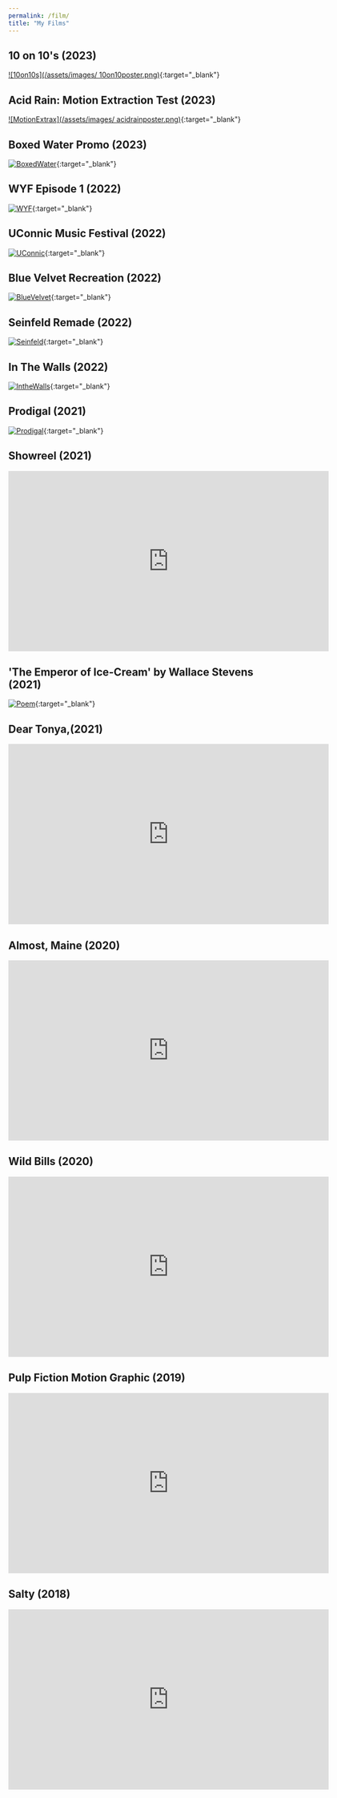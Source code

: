 ```yaml
---
permalink: /film/
title: "My Films"
---
```


## 10 on 10's (2023)
[![10on10s](/assets/images/
10on10poster.png)](https://drive.google.com/file/d/1sEba5gvc-hFvR7IKVz36c2AQZgDQ8LBW/view){:target="_blank"}


## Acid Rain: Motion Extraction Test (2023)
[![MotionExtrax](/assets/images/
acidrainposter.png)](https://drive.google.com/file/d/1ngeGK6APuo6JISa-XfMsPjf_oa_nOLdC/view){:target="_blank"}


## Boxed Water Promo (2023)
[![BoxedWater](/assets/images/boxedwaterposter.png)](https://drive.google.com/file/d/1ZlwLD1Ilefk9KjSTmJhB7k6OyiM7vzsi/view){:target="_blank"}


## WYF Episode 1 (2022)
[![WYF](/assets/images/wyfposter.png)](https://vimeo.com/700520786){:target="_blank"}


## UConnic Music Festival (2022)
[![UConnic](/assets/images/uconnicposter.png)](https://drive.google.com/file/d/12tOKfY_EJFxZyro8kHLhjsr4AGJx_XFQ/view){:target="_blank"}


## Blue Velvet Recreation (2022)
[![BlueVelvet](/assets/images/bluevelvetposter.png)](https://vimeo.com/manage/videos/1030359004){:target="_blank"}


## Seinfeld Remade (2022)
[![Seinfeld](/assets/images/seinfeldposter.png)](https://drive.google.com/file/d/1LH7dXOe-MLkSyuAIZzn1yPsuzP8rs3Bi/view){:target="_blank"}


## In The Walls (2022)
[![IntheWalls](/assets/images/inthewallsposter.png)](https://drive.google.com/file/d/1Eer4ihozQkGSWG0L3I9tpjUfzUYC3GGN/view){:target="_blank"}


## Prodigal (2021)
[![Prodigal](/assets/images/prodigalposter.png)](https://drive.google.com/file/d/19cK_194hSZWk1QJ4SzabmjUaqpTKu3Yg/view){:target="_blank"}


## Showreel (2021)
<iframe title="vimeo-player" src="https://player.vimeo.com/video/644078472" width="640" height="360" frameborder="0" allowfullscreen></iframe>


## 'The Emperor of Ice-Cream' by Wallace Stevens (2021)
[![Poem](/assets/images/videopoemposter.png)](https://vimeo.com/644077784){:target="_blank"}


## Dear Tonya,(2021)
<iframe title="vimeo-player" src="https://player.vimeo.com/video/522078075" width="640" height="360" frameborder="0" allowfullscreen></iframe>


## Almost, Maine (2020)
<iframe title="vimeo-player" src="https://player.vimeo.com/video/514116539" width="640" height="360" frameborder="0" allowfullscreen></iframe>


## Wild Bills (2020)
<iframe title="vimeo-player" src="https://player.vimeo.com/video/517380945" width="640" height="360" frameborder="0" allowfullscreen></iframe>


## Pulp Fiction Motion Graphic (2019)
<iframe title="vimeo-player" src="https://player.vimeo.com/video/319365561" width="640" height="360" frameborder="0" allowfullscreen></iframe>


## Salty (2018)
<iframe title="vimeo-player" src="https://player.vimeo.com/video/514117903?h=7b1a25e370" width="640" height="360" frameborder="0" allowfullscreen></iframe>
